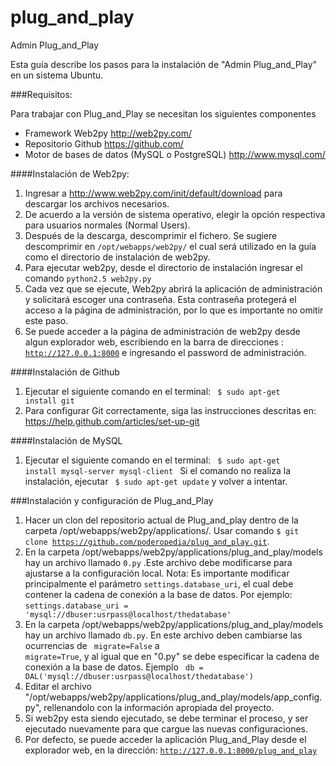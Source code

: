 plug_and_play
=============

Admin Plug_and_Play

Esta guía describe los pasos para la instalación de "Admin Plug_and_Play" en un sistema Ubuntu.

###Requisitos:

Para trabajar con Plug_and_Play se necesitan los siguientes componentes

* Framework Web2py http://web2py.com/
* Repositorio Github https://github.com/
* Motor de bases de datos (MySQL o PostgreSQL) http://www.mysql.com/
 

####Instalación de Web2py:

1. Ingresar a http://www.web2py.com/init/default/download para descargar los archivos necesarios.
2. De acuerdo a la versión de sistema operativo, elegir la opción respectiva para usuarios normales (Normal Users).
3. Después de la descarga, descomprimir el fichero. Se sugiere descomprimir en <code>/opt/webapps/web2py/</code> el cual será utilizado en la guía como el directorio de instalación de web2py.
4. Para ejecutar web2py, desde el directorio de instalación ingresar el comando <code>python2.5 web2py.py</code>
5. Cada vez que se ejecute, Web2py abrirá la aplicación de administración y solicitará escoger una contraseña. Esta contraseña protegerá el acceso a la página de administración, por lo que es importante no omitir este paso.
6. Se puede acceder a la página de administración de web2py desde algun explorador web, escribiendo en la barra de direcciones : <code>http://127.0.0.1:8000</code> e ingresando el password de administración.

####Instalación de Github

1. Ejecutar el siguiente comando en el terminal:
<code> $ sudo apt-get install git </code>
2. Para configurar Git correctamente, siga las instrucciones descritas en: https://help.github.com/articles/set-up-git

####Instalación de MySQL

1. Ejecutar el siguiente comando en el terminal:
<code> $ sudo apt-get install mysql-server mysql-client </code>
Si el comando no realiza la instalación, ejecutar <code> $ sudo apt-get update</code> y volver a intentar.

###Instalación y configuración de Plug_and_Play

1. Hacer un clon del repositorio actual de Plug_and_play dentro de la carpeta /opt/webapps/web2py/applications/. Usar comando <code>$ git clone https://github.com/poderopedia/plug_and_play.git</code>.
2. En la carpeta /opt/webapps/web2py/applications/plug_and_play/models hay un archivo llamado <code>0.py</code> .Este archivo debe modificarse para ajustarse a la configuración local. Nota: Es importante modificar principalmente el parámetro <code>settings.database_uri</code>, el cual debe contener la cadena de conexión a la base de datos. Por ejemplo: <code>settings.database_uri = 'mysql://dbuser:usrpass@localhost/thedatabase'</code>
3. En la carpeta /opt/webapps/web2py/applications/plug_and_play/models hay un archivo llamado <code>db.py</code>. En este archivo deben cambiarse las ocurrencias de <code> migrate=False</code> a <code> migrate=True</code>, y al igual que en "0.py" se debe especificar la cadena de conexión a la base de datos. Ejemplo <code> db = DAL('mysql://dbuser:usrpass@localhost/thedatabase')</code>
4. Editar el archivo "/opt/webapps/web2py/applications/plug_and_play/models/app_config.py", rellenandolo con la información apropiada del proyecto.
5. Si web2py esta siendo ejecutado, se debe terminar el proceso, y ser ejecutado nuevamente para que cargue las nuevas configuraciones.
6. Por defecto, se puede acceder la aplicación Plug_and_Play desde el explorador web, en la dirección: <code>http://127.0.0.1:8000/plug_and_play</code>
